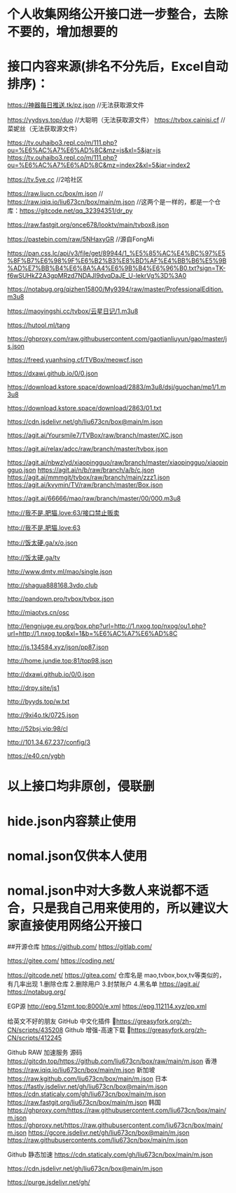 # 个人收集网络公开接口进一步整合，去除不要的，增加想要的
# 接口内容来源(排名不分先后，Excel自动排序)：
https://神器每日推送.tk/pz.json    //无法获取源文件

https://yydsys.top/duo       //大聪明（无法获取源文件）
https://tvbox.cainisi.cf     //菜妮丝（无法获取源文件）

https://tv.ouhaibo3.repl.co/m/111.php?ou=%E6%AC%A7%E6%AD%8C&mz=js&xl=5&jar=js
https://tv.ouhaibo3.repl.co/m/111.php?ou=%E6%AC%A7%E6%AD%8C&mz=index2&xl=5&jar=index2

https://tv.5ye.cc    //2哈社区

https://raw.liucn.cc/box/m.json  //  https://raw.iqiq.io/liu673cn/box/main/m.json  //这两个是一样的，都是一个仓库：https://gitcode.net/qq_32394351/dr_py

https://raw.fastgit.org/once678/looktv/main/tvbox8.json

https://pastebin.com/raw/5NHaxyGR   //源自FongMi

https://pan.css.lc/api/v3/file/get/89944/1_%E5%85%AC%E4%BC%97%E5%8F%B7%E6%98%9F%E6%B2%B3%E8%BD%AF%E4%BB%B6%E5%9B%AD%E7%BB%B4%E6%8A%A4%E6%9B%B4%E6%96%B0.txt?sign=TK-f6wSUHkZ2A3gpMRzd7NDAJI9dvqDaJE_U-lekrVg%3D%3A0

https://notabug.org/qizhen15800/My9394/raw/master/ProfessionalEdition.m3u8

https://maoyingshi.cc/tvbox/云星日记/1.m3u8

https://hutool.ml/tang

https://ghproxy.com/raw.githubusercontent.com/gaotianliuyun/gao/master/js.json

https://freed.yuanhsing.cf/TVBox/meowcf.json

https://dxawi.github.io/0/0.json

https://download.kstore.space/download/2883/m3u8/dsj/guochan/mp1/1.m3u8

https://download.kstore.space/download/2863/01.txt

https://cdn.jsdelivr.net/gh/liu673cn/box@main/m.json

https://agit.ai/Yoursmile7/TVBox/raw/branch/master/XC.json

https://agit.ai/relax/adcc/raw/branch/master/tvbox.json

https://agit.ai/nbwzlyd/xiaopingguo/raw/branch/master/xiaopingguo/xiaopingguo.json
https://agit.ai/n/b/raw/branch/a/b/c.json
https://agit.ai/mmmgit/tvbox/raw/branch/main/zzz1.json
https://agit.ai/kvymin/TV/raw/branch/master/Box.json

https://agit.ai/66666/mao/raw/branch/master/00/000.m3u8

http://我不是.肥猫.love:63/接口禁止贩卖

http://我不是.肥猫.love:63

http://饭太硬.ga/x/o.json

http://饭太硬.ga/tv

http://www.dmtv.ml/mao/single.json

http://shagua888168.3vdo.club

http://pandown.pro/tvbox/tvbox.json

http://miaotvs.cn/osc

http://lengniuge.eu.org/box.php?url=http://1.nxog.top/nxog/ou1.php?url=http://1.nxog.top&xl=1&b=%E6%AC%A7%E6%AD%8C

http://js.134584.xyz/json/pp87.json

http://home.jundie.top:81/top98.json

http://dxawi.github.io/0/0.json

http://drpy.site/js1

http://byyds.top/w.txt

http://9xi4o.tk/0725.json

http://52bsj.vip:98/cl

http://101.34.67.237/config/3

https://e40.cn/ygbh
# 以上接口均非原创，侵联删
# hide.json内容禁止使用
# nomal.json仅供本人使用
# nomal.json中对大多数人来说都不适合，只是我自己用来使用的，所以建议大家直接使用网络公开接口
##开源仓库
https://github.com/
https://gitlab.com/

https://gitee.com/
https://coding.net/

https://gitcode.net/
https://gitea.com/ 仓库名是 mao,tvbox,box,tv等类似的，有几率出现 1.删除仓库 2.删除用户 3.封禁账户 4.黑名单
https://agit.ai/
https://notabug.org/

EGP源
http://epg.51zmt.top:8000/e.xml
https://epg.112114.xyz/pp.xml

给英文不好的朋友
GitHub 中文化插件 🔰https://greasyfork.org/zh-CN/scripts/435208
Github 增强-高速下载 🔰https://greasyfork.org/zh-CN/scripts/412245

Github RAW 加速服务
源码 https://gitcdn.top/https://github.com/liu673cn/box/raw/main/m.json
香港 https://raw.iqiq.io/liu673cn/box/main/m.json
新加坡 https://raw.kgithub.com/liu673cn/box/main/m.json
日本
https://fastly.jsdelivr.net/gh/liu673cn/box@main/m.json
https://cdn.staticaly.com/gh/liu673cn/box/main/m.json
https://raw.fastgit.org/liu673cn/box/main/m.json
韩国
https://ghproxy.com/https://raw.githubusercontent.com/liu673cn/box/main/m.json
https://ghproxy.net/https://raw.githubusercontent.com/liu673cn/box/main/m.json
https://gcore.jsdelivr.net/gh/liu673cn/box@main/m.json
https://raw.githubusercontents.com/liu673cn/box/main/m.json

Github 静态加速
https://cdn.staticaly.com/gh/liu673cn/box/main/m.json

https://cdn.jsdelivr.net/gh/liu673cn/box@main/m.json

https://purge.jsdelivr.net/gh/
